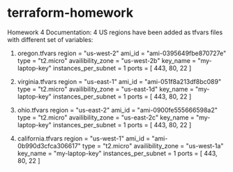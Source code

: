 # terraform-homework

Homework 4 Documentation:
4 US regions have been added as tfvars files with different set of variables:

1. oregon.tfvars
region = "us-west-2"
ami_id = "ami-0395649fbe870727e"
type = "t2.micro"
availibility_zone = "us-west-2b"
key_name = "my-laptop-key"
instances_per_subnet = 1
ports = [ 443, 80, 22 ]

2. virginia.tfvars
region = "us-east-1"
ami_id = "ami-051f8a213df8bc089"
type = "t2.micro"
availibility_zone = "us-east-1d"
key_name = "my-laptop-key"
instances_per_subnet = 1
ports = [ 443, 80, 22 ]

3. ohio.tfvars
region = "us-east-2"
ami_id = "ami-0900fe555666598a2"
type = "t2.micro"
availibility_zone = "us-east-2c"
key_name = "my-laptop-key"
instances_per_subnet = 1
ports = [ 443, 80, 22 ]

4. california.tfvars
region = "us-west-1"
ami_id = "ami-0b990d3cfca306617"
type = "t2.micro"
availibility_zone = "us-west-1a"
key_name = "my-laptop-key"
instances_per_subnet = 1
ports = [ 443, 80, 22 ]
